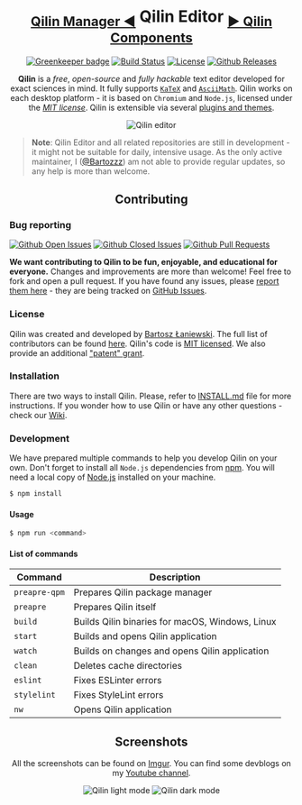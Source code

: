 <div align="center">
  <h1>
    <sub><a href="https://github.com/qilin-editor/qilin-manager#readme">Qilin Manager ◀</a></sub>
    Qilin Editor
    <sub><a href="https://github.com/qilin-editor/qilin-components#readme">▶ Qilin Components</a></sub>
  </h1>

[![Greenkeeper badge](https://badges.greenkeeper.io/qilin-editor/qilin-app.svg)](https://greenkeeper.io/)
[![Build Status](https://img.shields.io/travis/qilin-editor/qilin-app.svg)](https://travis-ci.org/qilin-editor/qilin-app/)
[![License](https://img.shields.io/github/license/qilin-editor/qilin-app.svg)](LICENSE)
[![Github Releases](https://img.shields.io/github/downloads/qilin-editor/qilin-app/latest/total.svg)](https://github.com/qilin-editor/qilin-app/releases)
  <br>

**Qilin** is a *free*, *open-source* and *fully hackable* text editor developed for exact sciences in mind. It fully supports [`KaTeX`](https://khan.github.io/KaTeX/) and [`AsciiMath`](http://asciimath.org/). Qilin works on each desktop platform - it is based on `Chromium` and `Node.js`, licensed under the *[MIT license](#license)*. Qilin is extensible via several [plugins and themes](https://github.com/qilin-editor/qilin-manager).

![Qilin editor](https://i.imgur.com/VOGLGv5.png)
</div>

>**Note**: Qilin Editor and all related repositories are still in development - it might not be suitable for daily, intensive usage. As the only active maintainer, I ([@Bartozzz](https://github.com/Bartozzz)) am not able to provide regular updates, so any help is more than welcome.

<h2 align="center">Contributing</h2>

### Bug reporting

[![Github Open Issues](https://img.shields.io/github/issues-raw/qilin-editor/qilin-app.svg)](https://github.com/qilin-editor/qilin-app/issues)
[![Github Closed Issues](https://img.shields.io/github/issues-closed-raw/qilin-editor/qilin-app.svg)](https://github.com/qilin-editor/qilin-app/issues?q=is%3Aissue+is%3Aclosed)
[![Github Pull Requests](https://img.shields.io/github/issues-pr-raw/qilin-editor/qilin-app.svg)](https://github.com/qilin-editor/qilin-app/pulls)

**We want contributing to Qilin to be fun, enjoyable, and educational for everyone.** Changes and improvements are more than welcome! Feel free to fork and open a pull request. If you have found any issues, please [report them here](https://github.com/qilin-editor/qilin-app/issues/new) - they are being tracked on [GitHub Issues](https://github.com/qilin-editor/qilin-app/issues).

### License

Qilin was created and developed by [Bartosz Łaniewski](https://github.com/Bartozzz). The full list of contributors can be found [here](https://github.com/qilin-editor/qilin-app/graphs/contributors). Qilin's code is [MIT licensed](https://github.com/qilin-editor/qilin-app/blob/master/LICENSE). We also provide an additional ["patent" grant](https://github.com/qilin-editor/qilin-app/blob/master/PATENTS).

### Installation

There are two ways to install Qilin. Please, refer to [INSTALL.md](INSTALL.md) file for more instructions. If you wonder how to use Qilin or have any other questions - check our [Wiki](https://github.com/qilin-editor/qilin-app/wiki).

### Development

We have prepared multiple commands to help you develop Qilin on your own. Don't forget to install all `Node.js` dependencies from [npm](https://www.npmjs.com/). You will need a local copy of [Node.js](https://nodejs.org/en/) installed on your machine.

```bash
$ npm install
```

#### Usage

```bash
$ npm run <command>
```

#### List of commands

| Command       | Description                                       |
|---------------|---------------------------------------------------|
| `preapre-qpm` | Prepares Qilin package manager                    |
| `preapre`     | Prepares Qilin itself                             |
| `build`       | Builds Qilin binaries for macOS, Windows, Linux   |
| `start`       | Builds and opens Qilin application                |
| `watch`       | Builds on changes and opens Qilin application     |
| `clean`       | Deletes cache directories                         |
| `eslint`      | Fixes ESLinter errors                             |
| `stylelint`   | Fixes StyleLint errors                             |
| `nw`          | Opens Qilin application                           |

<div align="center">
  <h2>Screenshots</h2>

All the screenshots can be found on [Imgur](http://imgur.com/a/CVOFC). You can find some devblogs on my [Youtube channel](https://www.youtube.com/playlist?list=PLK2Lb6JZ41iOvtBN4H5GLELHYJDOVZTGN).

![Qilin light mode](https://i.imgur.com/LYzVw99.png)
![Qilin dark mode](https://i.imgur.com/utXxWLf.png)
</div>
